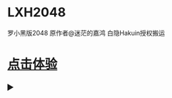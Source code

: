 # LXH2048
罗小黑版2048  原作者@迷茫的嘉鸿  白隐Hakuin授权搬运

# [点击体验](https://hakuin123.github.io/LXH2048/2048lxh.html)




<font size="5">

<details><summary></summary>

<p>

[反正这个地方铁定没人看见而且还折叠起来了就在这里胡写了诶嘿嘿就算本人来了也肯定看不见的哈哈害！](http://wap.bjdcfy.com/qita/dygysyg/2017-12/1165683.html#pay)

</p> </details>

</font>
